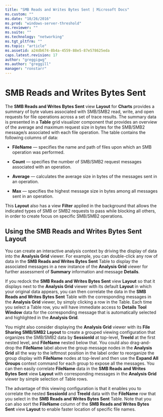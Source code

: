 ```yaml
---
title: "SMB Reads and Writes Bytes Sent | Microsoft Docs"
ms.custom: ""
ms.date: "10/26/2016"
ms.prod: "windows-server-threshold"
ms.reviewer: ""
ms.suite: ""
ms.technology: "networking"
ms.tgt_pltfrm: ""
ms.topic: "article"
ms.assetid: a24db674-8b4a-4559-88e5-87e578625eda
caps.latest.revision: 17
author: "greggigwg"
ms.author: "greggill"
manager: "ronstarr"
---
```

# SMB Reads and Writes Bytes Sent
The **SMB Reads and Writes Bytes Sent** view **Layout** for **Charts** provides a summary of byte values associated with SMB/SMB2 read, write, and open requests for file operations across a set of trace results. The summary data is presented in a **Table** grid visualizer component that provides an overview of the average and maximum request size in bytes for the SMB/SMB2 message/s associated with each file operation. The table contains the following columns of data:  
  
-   **FileName** — specifies the name and path of files upon which an SMB operation was performed.  
  
-   **Count** — specifies the number of SMB/SMB2 request messages associated with an operation.  
  
-   **Average** — calculates the average size in bytes of the messages sent in  an operation.  
  
-   **Max** — specifies the highest message size in bytes among all messages sent in an operation.  
  
 This **Layout** also has a view **Filter** applied in the background that allows the indicated types of SMB or SMB2 requests to pass while blocking all others, in order to create focus on specific SMB/SMB2 operations.  
  
## Using the SMB Reads and Writes Bytes Sent Layout  
 You can create an interactive analysis context by driving the display of data into the **Analysis Grid** viewer. For example, you can double-click any row of data in the **SMB Reads and Writes Bytes Sent** Table to display the associated messages in a new instance of the **Analysis Grid** viewer for further assessment of **Summary** information and message **Details**.  
  
 If you redock the **SMB Reads and Writes Bytes Sent** view **Layout** so that it displays next to the **Analysis Grid** viewer with its default **Layout** in which your original data appears, you can then correlate the data in the **SMB Reads and Writes Bytes Sent** Table with the corresponding messages in the **Analysis Grid** viewer, by simply clicking a row in the Table. Each time you select a Table row, you will have immediate access to **Details** **Tool Window** data for the corresponding message that is automatically selected and highlighted in the **Analysis Grid**.  
  
 You might also consider displaying the **Analysis Grid** viewer with its **File Sharing SMB/SMB2** **Layout** to create a grouped viewing configuration that organizes the SMB/SMB2 data by **SessionId** at top-level, **TreeId** at the first nested level, and **FileName** nested below that. You could also drag-and-drop the **FileName** label above the group message nodes in the **Analysis Grid** all the way to the leftmost position in the label order to reorganize the group display with **FileName** nodes at top-level and then use the **Expand All Groups** context command for each group to expose all the messages. You can then easily correlate **FileName** data in the **SMB Reads and Writes Bytes Sent** view **Layout** with corresponding messages in the  **Analysis Grid** viewer by simple selection of Table rows.  
  
 The advantage of this viewing configuration is that it enables you to correlate the nested **SessionId** and **TreeId** data with the **FileName** row that you select in the  **SMB Reads and Writes Bytes Sent** Table. Note that you can also sort the **FileName** column of the **SMB Reads and Writes Bytes Sent** view **Layout** to enable faster location of specific file names.